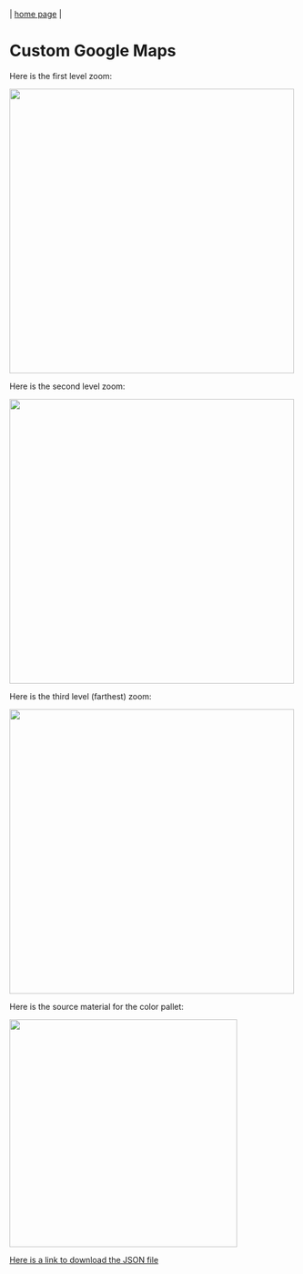 | [home page](https://maggie0811.github.io/Advanced_GIS-/) | 

# Custom Google Maps

Here is the first level zoom:

<img src= "https://raw.githubusercontent.com/maggie0811/Advanced_GIS-/main/Map_colors.JPG" width="500"/>

Here is the second level zoom:

<img src= "https://raw.githubusercontent.com/maggie0811/Advanced_GIS-/main/map_colors2.JPG" width="500"/>

Here is the third level (farthest) zoom:

<img src= "https://raw.githubusercontent.com/maggie0811/Advanced_GIS-/main/map_colors3.JPG" width="500"/>

Here is the source material for the color pallet: 

<img src= "https://raw.githubusercontent.com/maggie0811/Advanced_GIS-/main/ChatGPT_Colors.JPG" width = 400/>

[Here is a link to download the JSON file](map_colors.json)

        

